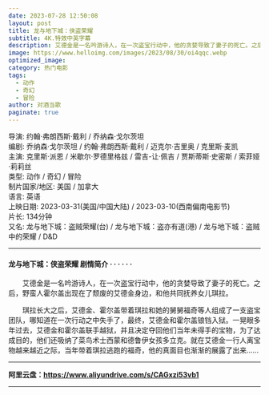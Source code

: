 ```yaml
---
date: 2023-07-28 12:50:08
layout: post
title: 龙与地下城：侠盗荣耀
subtitle: 4K.特效中英字幕
description: 艾德金是一名吟游诗人，在一次盗宝行动中，他的贪婪导致了妻子的死亡。之后，野蛮人霍尔盖出现在了颓废的艾德金身边，和他共同抚养女儿琪拉......
image: https://www.helloimg.com/images/2023/08/30/oi4qqc.webp
optimized_image: 
category: 热门电影
tags:
  - 动作
  - 奇幻
  - 冒险
author: 对酒当歌
paginate: true
---
```



导演: 约翰·弗朗西斯·戴利 / 乔纳森·戈尔茨坦  
编剧: 乔纳森·戈尔茨坦 / 约翰·弗朗西斯·戴利 / 迈克尔·吉里奥 / 克里斯·麦凯  
主演: 克里斯·派恩 / 米歇尔·罗德里格兹 / 雷吉-让·佩吉 / 贾斯蒂斯·史密斯 / 索菲娅·莉莉丝  
类型: 动作 / 奇幻 / 冒险  
制片国家/地区: 美国 / 加拿大  
语言: 英语  
上映日期: 2023-03-31(美国/中国大陆) / 2023-03-10(西南偏南电影节)  
片长: 134分钟  
又名: 龙与地下城：盗贼荣耀(台) / 龙与地下城：盗亦有道(港) / 龙与地下城：盗贼中的荣耀 / D&D  

---

#### 龙与地下城：侠盗荣耀 剧情简介 · · · · · ·

　　艾德金是一名吟游诗人，在一次盗宝行动中，他的贪婪导致了妻子的死亡。之后，野蛮人霍尔盖出现在了颓废的艾德金身边，和他共同抚养女儿琪拉。

　　琪拉长大之后，艾德金、霍尔盖带着琪拉和她的舅舅福奇等人组成了一支盗宝团队，哪知道在一次行动之中失手了，最终，艾德金和霍尔盖锒铛入狱。一晃眼多年过去，艾德金和霍尔盖联手越狱，并且决定夺回他们当年未得手的宝物，为了达成目的，他们还吸纳了菜鸟术士西蒙和德鲁伊女孩多立克。就在艾德金一行人离宝物越来越近之际，当年带着琪拉逃跑的福奇，他的真面目也渐渐的展露了出来……

---

**阿里云盘：<https://www.aliyundrive.com/s/CAGxzi53vb1>**

---
